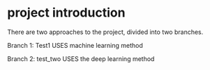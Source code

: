 # project introduction

There are two approaches to the project, divided into two branches.

Branch 1: Test1 USES machine learning method

Branch 2: test_two USES the deep learning method
